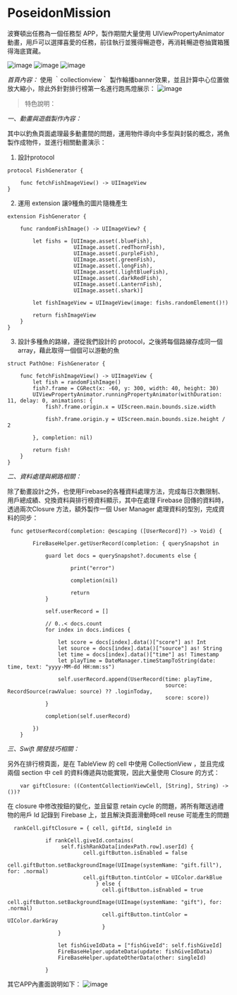 # PoseidonMission
波賽頓出任務為一個任務型 APP，製作期間大量使用 UIViewPropertyAnimator 動畫，用戶可以選擇喜愛的任務，前往執行並獲得暢遊卷，再消耗暢遊卷抽寶箱獲得海底寶藏。

![image](https://github.com/kbl26amy/PoseidonMission/blob/master/fishing.gif?raw=true)
![image](https://github.com/kbl26amy/PoseidonMission/blob/master/map.gif?raw=true)
![image](https://github.com/kbl26amy/PoseidonMission/blob/master/jellyFish.gif?raw=true)


*首頁內容：* 
使用 ｀collectionview｀ 製作輪播banner效果，並且計算中心位置做放大縮小，除此外針對排行榜第一名進行跑馬燈展示： 
![image](https://github.com/kbl26amy/PoseidonMission/blob/master/LobbyView.gif?raw=true)

>特色說明：

*一、動畫與遊戲製作內容：*
   
其中以釣魚頁面處理最多動畫間的問題，運用物件導向中多型與封裝的概念，將魚製作成物件，並進行相關動畫演示：

1. 設計protocol

```
protocol FishGenerator {
    
    func fetchFishImageView() -> UIImageView
}
```
2. 運用 extension 讓9種魚的圖片隨機產生
```
extension FishGenerator {
    
    func randomFishImage() -> UIImageView? {
        
        let fishs = [UIImage.asset(.blueFish),
                     UIImage.asset(.redThornFish),
                     UIImage.asset(.purpleFish),
                     UIImage.asset(.greenFish),
                     UIImage.asset(.longFish),
                     UIImage.asset(.lightBlueFish),
                     UIImage.asset(.darkRedFish),
                     UIImage.asset(.LanternFish),
                     UIImage.asset(.shark)]
        
        let fishImageView = UIImageView(image: fishs.randomElement()!)
        
        return fishImageView
    }
}
```
3. 設計多種魚的路線，遵從我們設計的 protocol，之後將每個路線存成同一個array，藉此取得一個個可以游動的魚
```
struct PathOne: FishGenerator {
    
    func fetchFishImageView() -> UIImageView {
        let fish = randomFishImage()
        fish?.frame = CGRect(x: -60, y: 300, width: 40, height: 30)
        UIViewPropertyAnimator.runningPropertyAnimator(withDuration: 11, delay: 0, animations: {
            fish?.frame.origin.x = UIScreen.main.bounds.size.width
         
            fish?.frame.origin.y = UIScreen.main.bounds.size.height / 2
            
        }, completion: nil)
     
        return fish!
    }
}
```
*二、資料處理與網路相關：*
    
除了動畫設計之外，也使用Firebase的各種資料處理方法，完成每日次數限制、用戶總成績、兌換資料與排行榜資料顯示，其中在處理 Firebase 回傳的資料時，透過兩次Closure 方法，額外製作一個 User Manager 處理資料的型別，完成資料的同步：

```
 func getUserRecord(completion: @escaping ([UserRecord]?) -> Void) {
        
        FireBaseHelper.getUserRecord(completion: { querySnapshot in
            
            guard let docs = querySnapshot?.documents else {
                    
                    print("error")
                    
                    completion(nil)
                    
                    return
            }
            
            self.userRecord = []
            
            // 0..< docs.count
            for index in docs.indices {
              
                let score = docs[index].data()["score"] as! Int
                let source = docs[index].data()["source"] as! String
                let time = docs[index].data()["time"] as! Timestamp
                let playTime = DateManager.timeStampToString(date: time, text: "yyyy-MM-dd HH:mm:ss")
        
                self.userRecord.append(UserRecord(time: playTime,
                                                  source: RecordSource(rawValue: source) ?? .loginToday,
                                                  score: score))
            }
            
            completion(self.userRecord)
            
        })
    }
```

*三、Swift 開發技巧相關：*
    
另外在排行榜頁面，是在 TableView 的 cell 中使用 CollectionView ，並且完成兩個 section 中 cell 的資料傳遞與功能實現，因此大量使用 Closure 的方式：

```
    var giftClosure: ((ContentCollectionViewCell, [String], String) -> ())?
```
在 closure 中修改按鈕的變化，並且留意 retain cycle 的問題，將所有贈送過禮物的用戶 Id 記錄到 Firebase 上，並且解決頁面滑動時cell reuse 可能產生的問題
 
```
  rankCell.giftClosure = { cell, giftId, singleId in
                
            if rankCell.giveId.contains(
                 self.fishRankData[indexPath.row].userId) {
                        cell.giftButton.isEnabled = false
                        cell.giftButton.setBackgroundImage(UIImage(systemName: "gift.fill"), for: .normal)
                        cell.giftButton.tintColor = UIColor.darkBlue
                            } else {
                              cell.giftButton.isEnabled = true
                              cell.giftButton.setBackgroundImage(UIImage(systemName: "gift"), for: .normal)
                              cell.giftButton.tintColor = UIColor.darkGray
                              }
                } 
            
                let fishGiveIdData = ["fishGiveId": self.fishGiveId]
                FireBaseHelper.updateData(update: fishGiveIdData)
                FireBaseHelper.updateOtherData(other: singleId)
                
            }
```

其它APP內畫面說明如下：
![image](https://github.com/kbl26amy/PoseidonMission/blob/master/app%20introduction.png?raw=true)


